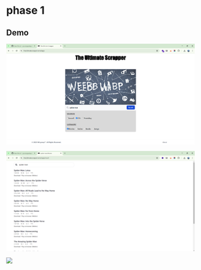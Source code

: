 
# phase 1


## Demo

![image](https://raw.githubusercontent.com/gourangasatapathyvit/theultimatescrapper/main/gitimg/p1_1.png)

![image](https://raw.githubusercontent.com/gourangasatapathyvit/theultimatescrapper/main/gitimg/p1_2.png)


![](https://github.com/gourangasatapathyvit/theultimatescrapper/blob/main/gitimg/The-Ultimate-Scrapper.gif)